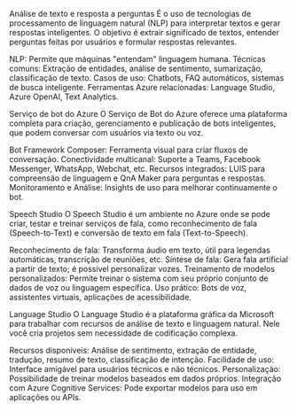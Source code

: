 Análise de texto e resposta a perguntas
É o uso de tecnologias de processamento de linguagem natural (NLP) para interpretar textos e gerar respostas inteligentes. O objetivo é extrair significado de textos, entender perguntas feitas por usuários e formular respostas relevantes.

NLP: Permite que máquinas "entendam" linguagem humana.
Técnicas comuns: Extração de entidades, análise de sentimento, sumarização, classificação de texto.
Casos de uso: Chatbots, FAQ automáticos, sistemas de busca inteligente.
Ferramentas Azure relacionadas: Language Studio, Azure OpenAI, Text Analytics.

Serviço de bot do Azure
O Serviço de Bot do Azure oferece uma plataforma completa para criação, gerenciamento e publicação de bots inteligentes, que podem conversar com usuários via texto ou voz.

Bot Framework Composer: Ferramenta visual para criar fluxos de conversação.
Conectividade multicanal: Suporte a Teams, Facebook Messenger, WhatsApp, Webchat, etc.
Recursos integrados: LUIS para compreensão de linguagem e QnA Maker para perguntas e respostas.
Monitoramento e Análise: Insights de uso para melhorar continuamente o bot.

Speech Studio
O Speech Studio é um ambiente no Azure onde se pode criar, testar e treinar serviços de fala, como reconhecimento de fala (Speech-to-Text) e conversão de texto em fala (Text-to-Speech).

Reconhecimento de fala: Transforma áudio em texto, útil para legendas automáticas, transcrição de reuniões, etc.
Síntese de fala: Gera fala artificial a partir de texto; é possível personalizar vozes.
Treinamento de modelos personalizados: Permite treinar o sistema com seu próprio conjunto de dados de voz ou linguagem específica.
Uso prático: Bots de voz, assistentes virtuais, aplicações de acessibilidade.

Language Studio
O Language Studio é a plataforma gráfica da Microsoft para trabalhar com recursos de análise de texto e linguagem natural. Nele você cria projetos sem necessidade de codificação complexa.

Recursos disponíveis: Análise de sentimento, extração de entidade, tradução, resumo de texto, classificação de intenção.
Facilidade de uso: Interface amigável para usuários técnicos e não técnicos.
Personalização: Possibilidade de treinar modelos baseados em dados próprios.
Integração com Azure Cognitive Services: Pode exportar modelos para uso em aplicações ou APIs.

